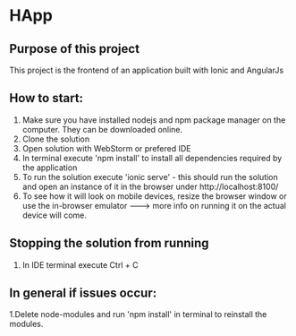 # HApp
## Purpose of this project
This project is the frontend of an application built with Ionic and AngularJs
## How to start: 
1. Make sure you have installed nodejs and npm package manager on the computer. They can be downloaded online.
2. Clone the solution
3. Open solution with WebStorm or prefered IDE
4. In terminal execute 'npm install' to install all dependencies required by the application
5. To run the solution execute 'ionic serve' - this should run the solution and open an instance of it in the browser under http://localhost:8100/
6. To see how it will look on mobile devices, resize the browser window or use the in-browser emulator
---> more info on running it on the actual device will come. 
## Stopping the solution from running
1. In IDE terminal execute Ctrl + C
## In general if issues occur: 
 1.Delete node-modules and run 'npm install' in terminal to reinstall the modules.
